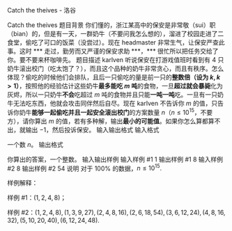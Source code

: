 



Catch the theives - 洛谷














Catch the theives
题目背景
你们懂的，浙江某高中的保安是非常敬（sui）职（bian）的，但是有一天，一群奶牛（不要问我怎么想的），溜进了校园走进了二食堂，偷吃了可口的饭菜（没尝过）。现在 headmaster 非常生气，让保安严查此事。这时 \*\*\* 走过，勤劳而又严谨的保安求助 \*\*\*，\*\*\* 很忙所以把任务交给了你。要不要来杯咖啡先。
题目描述
karlven 听说保安在打游戏值班时看到有 $4$ 只奶牛滚出校门（吃太饱了？），而且这个品种的奶牛非常贪心，而且有秩序。怎么体现？偷吃的时候他们会排队，且后一只偷吃的量是前一只的**整数倍（设为 $k,k>1$）**，按照他的经验估计这些奶牛**最多能吃 $m$ 吨**的食物，一旦**超过就会暴毙**化为灰烬，所以一只奶牛**不会**吃超过 $m$ 吨的食物并且只能**一吨一吨**吃。一旦有一只奶牛无法吃东西，他就会攻击同伴然后自尽。现在 karlven 不告诉你 $m$ 的值，只告诉你奶牛**能够一起偷吃并且一起安全滚出校门**的方案数量 $n$（$n\le10^{15}$，不要方），请你算出 $m$ 的值，若有多种解，输出**最小的可能值**。如果你怎么算都算不出，就输出 $-1$，然后投诉保安。
输入输出格式
输入格式

一个数 $n$。
输出格式

你算出的答案，一个整数。
输入输出样例
输入样例 #1
1
输出样例 #1
8
输入样例 #2
8
输出样例 #2
54
说明
对于 $100\%$ 的数据，$n\le10^{15}.$

样例解释：

样例 #1：$(1,2,4,8)$；

样例 #2：$(1,2,4,8),(1,3,9,27),(2,4,8,16),(2,6,18,54),(3,6,12,24),(4,8,16,32),(5,10,20,40),(6,12,24,48).$






